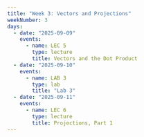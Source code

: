 ```yaml
---
title: "Week 3: Vectors and Projections"
weekNumber: 3
days:
  - date: "2025-09-09"
    events:
      - name: LEC 5
        type: lecture
        title: Vectors and the Dot Product
  - date: "2025-09-10"
    events:
      - name: LAB 3
        type: lab
        title: "Lab 3"
  - date: "2025-09-11"
    events:
      - name: LEC 6
        type: lecture
        title: Projections, Part 1
---
```

